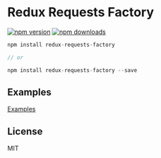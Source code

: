 # Redux Requests Factory

[![npm version](https://img.shields.io/npm/v/redux-requests-factory.svg?style=flat-square)](https://www.npmjs.com/package/redux-requests-factory)
[![npm downloads](https://img.shields.io/npm/dm/redux-requests-factory.svg?style=flat-square)](https://www.npmjs.com/package/redux-requests-factory)

```js
npm install redux-requests-factory

// or

npm install redux-requests-factory --save
```

## Examples

[Examples](https://github.com/SIARHEI-SMANTSAR/redux-requests-factory/tree/develop/examples)

## License

MIT
